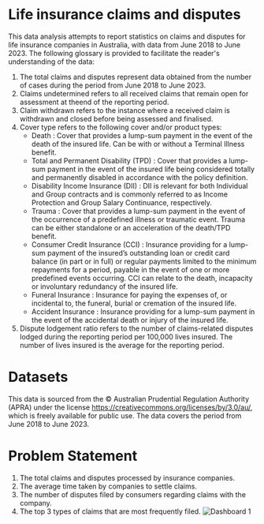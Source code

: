 # Life insurance claims and disputes 
This data analysis attempts to report statistics on claims and disputes for life insurance companies in Australia, with data from June 2018 to June 2023. The following glossary is provided to facilitate the reader's understanding of the data:
1. The total claims and disputes represent data obtained from the number of cases during the period from June 2018 to June 
   2023.
2. Claims undetermined refers to all received claims that remain open for assessment at theend of the reporting period.
3. Claim withdrawn refers to the instance where a received claim is withdrawn and closed before being assessed and finalised.
4. Cover type refers to the following cover and/or product types:
   - Death : Cover that provides a lump-sum payment in the event of the death of the insured life. Can be with or without a 
     Terminal Illness benefit.
   - Total and Permanent Disability (TPD) : Cover that provides a lump-sum payment in the event of the insured life being 
     considered totally and permanently disabled in accordance with the policy definition.
   - Disability Income Insurance (DII) : DII is relevant for both Individual and Group contracts and is commonly referred to 
     as Income Protection and Group Salary Continuance, respectively.
   - Trauma : Cover that provides a lump-sum payment in the event of the occurrence of a predefined illness or traumatic 
     event. Trauma can be either standalone or an acceleration of the death/TPD benefit.
   - Consumer Credit Insurance (CCI) : Insurance providing for a lump-sum payment of the insured’s outstanding loan or credit 
     card balance (in part or in full) or regular payments limited to the minimum repayments for a period, payable in the 
     event of one or more predefined events occurring. CCI can relate to the death, incapacity or involuntary redundancy of 
     the insured life.
   - Funeral Insurance : Insurance for paying the expenses of, or incidental to, the funeral, burial or cremation of the 
     insured life.
   - Accident Insurance : Insurance providing for a lump-sum payment in the event of the accidental death or injury of the 
     insured life.
5. Dispute lodgement ratio refers to the number of claims-related disputes lodged during the reporting period per 100,000 
   lives insured. The number of lives insured is the average for the reporting period.

# Datasets
This data is sourced from the © Australian Prudential Regulation Authority (APRA) under the license https://creativecommons.org/licenses/by/3.0/au/, which is freely available for public use. The data covers the period from June 2018 to June 2023.

# Problem Statement
1. The total claims and disputes processed by insurance companies.
2. The average time taken by companies to settle claims.
3. The number of disputes filed by consumers regarding claims with the company.
4. The top 3 types of claims that are most frequently filed.
![Dashboard 1](https://github.com/mhdfandi04/Life-insurance-claims-and-disputes/assets/161302249/f698bee0-b8ed-4c23-b197-f91e2aabc393)


   

   



